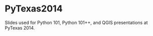 PyTexas2014
===========

Slides used for Python 101, Python 101++, and QGIS presentations at PyTexas 2014.
